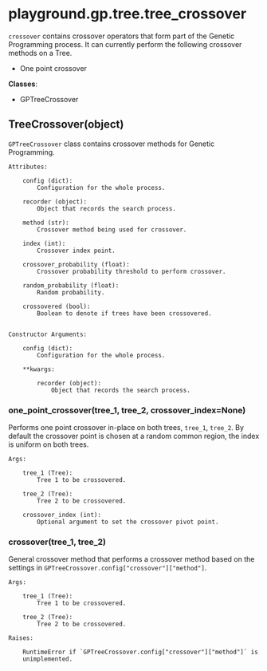 # playground.gp.tree.tree_crossover
`crossover` contains crossover operators that form part of the Genetic
Programming process. It can currently perform the following crossover methods
on a Tree.

- One point crossover

**Classes**:
- GPTreeCrossover



## TreeCrossover(object)
`GPTreeCrossover` class contains crossover methods for Genetic Programming.

    Attributes:

        config (dict):
            Configuration for the whole process.

        recorder (object):
            Object that records the search process.

        method (str):
            Crossover method being used for crossover.

        index (int):
            Crossover index point.

        crossover_probability (float):
            Crossover probability threshold to perform crossover.

        random_probability (float):
            Random probability.

        crossovered (bool):
            Boolean to denote if trees have been crossovered.


    Constructor Arguments:

        config (dict):
            Configuration for the whole process.

        **kwargs:

            recorder (object):
                Object that records the search process.



### one_point_crossover(tree_1, tree_2, crossover_index=None)
Performs one point crossover in-place on both trees, `tree_1`, `tree_2`. By
default the crossover point is chosen at a random common region, the index is
uniform on both trees.

    Args:

        tree_1 (Tree):
            Tree 1 to be crossovered.

        tree_2 (Tree):
            Tree 2 to be crossovered.

        crossover_index (int):
            Optional argument to set the crossover pivot point.


### crossover(tree_1, tree_2)
General crossover method that performs a crossover method based on the settings in
`GPTreeCrossover.config["crossover"]["method"]`.

    Args:

        tree_1 (Tree):
            Tree 1 to be crossovered.

        tree_2 (Tree):
            Tree 2 to be crossovered.

    Raises:

        RuntimeError if `GPTreeCrossover.config["crossover"]["method"]` is
        unimplemented.
